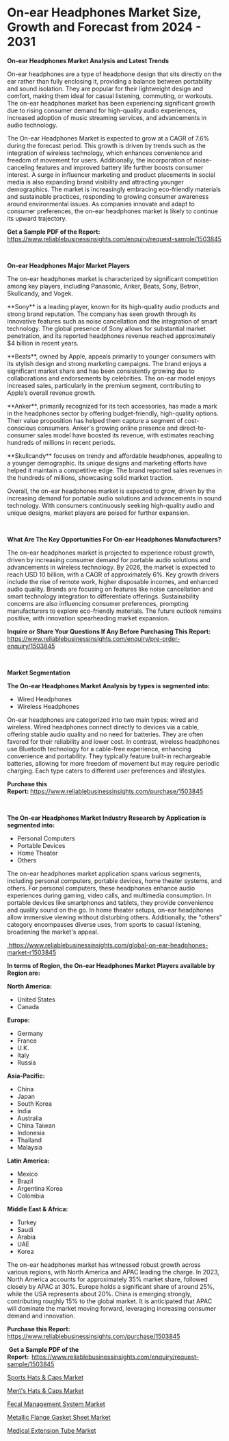 <p><h1>On-ear Headphones Market Size, Growth and Forecast from 2024 - 2031</h1></p><p><strong>On-ear Headphones Market Analysis and Latest Trends</strong></p>
<p><p>On-ear headphones are a type of headphone design that sits directly on the ear rather than fully enclosing it, providing a balance between portability and sound isolation. They are popular for their lightweight design and comfort, making them ideal for casual listening, commuting, or workouts. The on-ear headphones market has been experiencing significant growth due to rising consumer demand for high-quality audio experiences, increased adoption of music streaming services, and advancements in audio technology.</p><p>The On-ear Headphones Market is expected to grow at a CAGR of 7.6% during the forecast period. This growth is driven by trends such as the integration of wireless technology, which enhances convenience and freedom of movement for users. Additionally, the incorporation of noise-canceling features and improved battery life further boosts consumer interest. A surge in influencer marketing and product placements in social media is also expanding brand visibility and attracting younger demographics. The market is increasingly embracing eco-friendly materials and sustainable practices, responding to growing consumer awareness around environmental issues. As companies innovate and adapt to consumer preferences, the on-ear headphones market is likely to continue its upward trajectory.</p></p>
<p><strong>Get a Sample PDF of the Report:&nbsp;</strong> <a href="https://www.reliablebusinessinsights.com/enquiry/request-sample/1503845?utm_campaign=62&utm_medium=2&utm_source=Github&utm_content=ia&utm_term=27092024&utm_id=on-ear-headphones">https://www.reliablebusinessinsights.com/enquiry/request-sample/1503845</a></p>
<p>&nbsp;</p>
<p><strong>On-ear Headphones Major Market Players</strong></p>
<p><p>The on-ear headphones market is characterized by significant competition among key players, including Panasonic, Anker, Beats, Sony, Betron, Skullcandy, and Vogek. </p><p>**Sony** is a leading player, known for its high-quality audio products and strong brand reputation. The company has seen growth through its innovative features such as noise cancellation and the integration of smart technology. The global presence of Sony allows for substantial market penetration, and its reported headphones revenue reached approximately $4 billion in recent years.</p><p>**Beats**, owned by Apple, appeals primarily to younger consumers with its stylish design and strong marketing campaigns. The brand enjoys a significant market share and has been consistently growing due to collaborations and endorsements by celebrities. The on-ear model enjoys increased sales, particularly in the premium segment, contributing to Apple’s overall revenue growth.</p><p>**Anker**, primarily recognized for its tech accessories, has made a mark in the headphones sector by offering budget-friendly, high-quality options. Their value proposition has helped them capture a segment of cost-conscious consumers. Anker's growing online presence and direct-to-consumer sales model have boosted its revenue, with estimates reaching hundreds of millions in recent periods.</p><p>**Skullcandy** focuses on trendy and affordable headphones, appealing to a younger demographic. Its unique designs and marketing efforts have helped it maintain a competitive edge. The brand reported sales revenues in the hundreds of millions, showcasing solid market traction.</p><p>Overall, the on-ear headphones market is expected to grow, driven by the increasing demand for portable audio solutions and advancements in sound technology. With consumers continuously seeking high-quality audio and unique designs, market players are poised for further expansion.</p></p>
<p>&nbsp;</p>
<p><strong>What Are The Key Opportunities For On-ear Headphones Manufacturers?</strong></p>
<p><p>The on-ear headphones market is projected to experience robust growth, driven by increasing consumer demand for portable audio solutions and advancements in wireless technology. By 2026, the market is expected to reach USD 10 billion, with a CAGR of approximately 6%. Key growth drivers include the rise of remote work, higher disposable incomes, and enhanced audio quality. Brands are focusing on features like noise cancellation and smart technology integration to differentiate offerings. Sustainability concerns are also influencing consumer preferences, prompting manufacturers to explore eco-friendly materials. The future outlook remains positive, with innovation spearheading market expansion.</p></p>
<p><strong>Inquire or Share Your Questions If Any Before Purchasing This Report:</strong> <a href="https://www.reliablebusinessinsights.com/enquiry/pre-order-enquiry/1503845?utm_campaign=62&utm_medium=2&utm_source=Github&utm_content=ia&utm_term=27092024&utm_id=on-ear-headphones">https://www.reliablebusinessinsights.com/enquiry/pre-order-enquiry/1503845</a></p>
<p>&nbsp;</p>
<p><strong>Market Segmentation</strong></p>
<p><strong>The On-ear Headphones Market Analysis by types is segmented into:</strong></p>
<p><ul><li>Wired Headphones</li><li>Wireless Headphones</li></ul></p>
<p><p>On-ear headphones are categorized into two main types: wired and wireless. Wired headphones connect directly to devices via a cable, offering stable audio quality and no need for batteries. They are often favored for their reliability and lower cost. In contrast, wireless headphones use Bluetooth technology for a cable-free experience, enhancing convenience and portability. They typically feature built-in rechargeable batteries, allowing for more freedom of movement but may require periodic charging. Each type caters to different user preferences and lifestyles.</p></p>
<p><strong>Purchase this Report:&nbsp;</strong><a href="https://www.reliablebusinessinsights.com/purchase/1503845?utm_campaign=62&utm_medium=2&utm_source=Github&utm_content=ia&utm_term=27092024&utm_id=on-ear-headphones">https://www.reliablebusinessinsights.com/purchase/1503845</a></p>
<p>&nbsp;</p>
<p><strong>The On-ear Headphones Market Industry Research by Application is segmented into:</strong></p>
<p><ul><li>Personal Computers</li><li>Portable Devices</li><li>Home Theater</li><li>Others</li></ul></p>
<p><p>The on-ear headphones market application spans various segments, including personal computers, portable devices, home theater systems, and others. For personal computers, these headphones enhance audio experiences during gaming, video calls, and multimedia consumption. In portable devices like smartphones and tablets, they provide convenience and quality sound on the go. In home theater setups, on-ear headphones allow immersive viewing without disturbing others. Additionally, the "others" category encompasses diverse uses, from sports to casual listening, broadening the market's appeal.</p></p>
<p><a href="https://www.reliablebusinessinsights.com/global-on-ear-headphones-market-r1503845?utm_campaign=62&utm_medium=2&utm_source=Github&utm_content=ia&utm_term=27092024&utm_id=on-ear-headphones">&nbsp;https://www.reliablebusinessinsights.com/global-on-ear-headphones-market-r1503845</a></p>
<p><strong>In terms of Region, the On-ear Headphones Market Players available by Region are:</strong></p>
<p>
    <p> <strong> North America: </strong>
        <ul>
            <li>United States</li>
            <li>Canada</li>
        </ul>
        </p> 
    <p> <strong> Europe: </strong>
        <ul>
            <li>Germany</li>
            <li>France</li>
            <li>U.K.</li>
            <li>Italy</li>
            <li>Russia</li>
        </ul>
        </p> 
    <p> <strong> Asia-Pacific: </strong>
        <ul>
            <li>China</li>
            <li>Japan</li>
            <li>South Korea</li>
            <li>India</li>
            <li>Australia</li>
            <li>China Taiwan</li>
            <li>Indonesia</li>
            <li>Thailand</li>
            <li>Malaysia</li>
        </ul>
        </p> 
    <p> <strong> Latin America: </strong>
        <ul>
            <li>Mexico</li>
            <li>Brazil</li>
            <li>Argentina Korea</li>
            <li>Colombia</li>
        </ul>
        </p> 
    <p> <strong> Middle East & Africa: </strong>
        <ul>
            <li>Turkey</li>
            <li>Saudi</li>
            <li>Arabia</li>
            <li>UAE</li>
            <li>Korea</li>
        </ul>
    </p>
    </p>
<p><p>The on-ear headphones market has witnessed robust growth across various regions, with North America and APAC leading the charge. In 2023, North America accounts for approximately 35% market share, followed closely by APAC at 30%. Europe holds a significant share of around 25%, while the USA represents about 20%. China is emerging strongly, contributing roughly 15% to the global market. It is anticipated that APAC will dominate the market moving forward, leveraging increasing consumer demand and innovation.</p></p>
<p><strong>Purchase this Report: </strong><a href="https://www.reliablebusinessinsights.com/purchase/1503845?utm_campaign=62&utm_medium=2&utm_source=Github&utm_content=ia&utm_term=27092024&utm_id=on-ear-headphones">https://www.reliablebusinessinsights.com/purchase/1503845</a></p>
<p>&nbsp;<strong>Get a Sample PDF of the Report:&nbsp;&nbsp;</strong><a href="https://www.reliablebusinessinsights.com/enquiry/request-sample/1503845?utm_campaign=62&utm_medium=2&utm_source=Github&utm_content=ia&utm_term=27092024&utm_id=on-ear-headphones">https://www.reliablebusinessinsights.com/enquiry/request-sample/1503845</a></p>
<p><strong></strong></p>
<p><p><a href="https://issuu.com/reportprime-2/docs/sports-hats-caps-market-size-2030.p_9efcfe80c3d234?utm_campaign=62&utm_medium=2&utm_source=Github&utm_content=ia&utm_term=27092024&utm_id=on-ear-headphones">Sports Hats & Caps Market</a></p><p><a href="https://issuu.com/reportprime-2/docs/mens-hats-caps-market-size-2030.ppt_0e1b6214756587?utm_campaign=62&utm_medium=2&utm_source=Github&utm_content=ia&utm_term=27092024&utm_id=on-ear-headphones">Men\'s Hats & Caps Market</a></p><p><a href="https://www.linkedin.com/pulse/global-fecal-management-system-market-sector2024-2031-qhuje?trackingId=8vSYa5U7RcKQy8%2FSKl8X3A%3D%3D&utm_campaign=62&utm_medium=2&utm_source=Github&utm_content=ia&utm_term=27092024&utm_id=on-ear-headphones">Fecal Management System Market</a></p><p><a href="https://github.com/Annahawkins697/Market-Research-Report-List-1/blob/main/metallic-flange-gasket-sheet-market.md?utm_campaign=62&utm_medium=2&utm_source=Github&utm_content=ia&utm_term=27092024&utm_id=on-ear-headphones">Metallic Flange Gasket Sheet Market</a></p><p><a href="https://www.linkedin.com/pulse/booming-medical-extension-tube-market-sector-analysis-fuude?trackingId=rnbxDtJdT2K3pcnkL8HLhw%3D%3D&utm_campaign=62&utm_medium=2&utm_source=Github&utm_content=ia&utm_term=27092024&utm_id=on-ear-headphones">Medical Extension Tube Market</a></p></p>